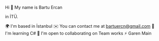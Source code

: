 Hi 👋 My name is Bartu Ercan

in İTÜ.

🌍  I'm based in İstanbul
✉️  You can contact me at bartuercn@gmail.com
🧠  I'm learning C#
🤝  I'm open to collaborating on Team works
⚡  Garen Main
